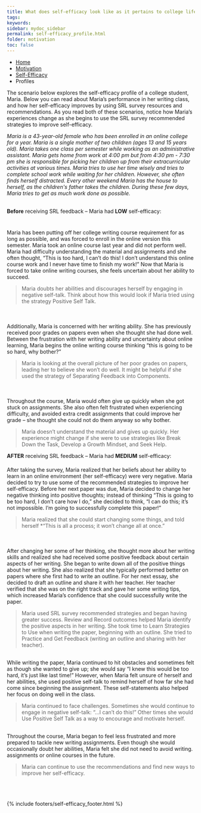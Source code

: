```yaml
---
title: What does self-efficacy look like as it pertains to college life?
tags: 
keywords: 
sidebar: mydoc_sidebar
permalink: self-efficacy_profile.html
folder: motivation
toc: false
---
```


<ul class="breadcrumb">
    <li><a href="index.html">Home</a></li>
    <li><a href="motivation.html">Motivation</a></li>
    <li><a href="self-efficacy.html">Self-Efficacy</a></li>
    <li class="active">Profiles</li>
</ul>

The scenario below explores the self-efficacy profile of a college student, Maria. Below you can read about Maria’s performance in her writing class, and how her self-efficacy improves by using SRL survey resources and recommendations. As you read both of these scenarios, notice how Maria’s experiences change as she begins to use the SRL survey recommended strategies to improve self-efficacy.

<div markdown="span" class="alert alert-info" role="alert"><i class="fa fa-info-circle">
Maria is a 43-year-old female who has been enrolled in an online college for a year. Maria is a single mother of two children (ages 13 and 15 years old). Maria takes one class per semester while working as an administrative assistant. Maria gets home from work at 4:00 pm but from 4:30 pm - 7:30 pm she is responsible for picking her children up from their extracurricular activities at various times. Maria tries to use her time wisely and tries to complete school work while waiting for her children. However, she often finds herself distracted. Every other weekend Maria has the house to herself, as the children's father takes the children. During these few days, Maria tries to get as much work done as possible. </i>
</div>

<br>

**Before** receiving SRL feedback – Maria had  **LOW** self-efficacy:

<div class="col-md-6" style="margin-top: 40px"> <!-- Adjust the margin-top until the text displays where you want -->
Maria has been putting off her college writing course requirement for as long as possible, and was forced to enroll in the online version this semester. Maria took an online course last year and did not perform well. Maria had difficulty understanding the material and assignments and she often thought, “This is too hard, I can’t do this! I don’t understand this online course work and I never have time to finish my work!” Now that Maria is forced to take online writing courses, she feels uncertain about her ability to succeed. </div><div class="col-md-6"><blockquote class="oval-thought">
Maria doubts her abilities and discourages herself by engaging in negative self-talk. Think about how this would look if Maria tried using the strategy Positive Self Talk. 
</blockquote></div>
<div class="col-md-6" style="margin-top: 50px"> <!-- Adjust the margin-top until the text displays where you want -->
Additionally, Maria is concerned with her writing ability. She has previously received poor grades on papers even when she thought she had done well. Between the frustration with her writing ability and uncertainty about online learning, Maria begins the online writing course thinking “this is going to be so hard, why bother?” </div><div class="col-md-6"><blockquote class="oval-thought">
Maria is looking at the overall picture of her poor grades on papers, leading her to believe she won’t do well. It might be helpful if she used the strategy of Separating Feedback into Components.
</blockquote></div>
<div class="col-md-6" style="margin-top: 50px"> <!-- Adjust the margin-top until the text displays where you want -->
Throughout the course, Maria would often give up quickly when she got stuck on assignments. She also often felt frustrated when experiencing difficulty, and avoided extra credit assignments that could improve her grade – she thought she could not do them anyway so why bother. </div><div class="col-md-6"><blockquote class="oval-thought">
Maria doesn’t understand the material and gives up quickly. Her experience might change if she were to use strategies like Break Down the Task, Develop a Growth Mindset, and Seek Help.
</blockquote></div>


 
 **AFTER** receiving SRL feedback – Maria had **MEDIUM** self-efficacy:
 
 <div class="col-md-6" style="margin-top: 20px"> <!-- Adjust the margin-top until the text displays where you want -->
After taking the survey, Maria realized that her beliefs about her ability to learn in an online environment (her self-efficacy) were very negative. Maria decided to try to use some of the recommended strategies to improve her self-efficacy. Before her next paper was due, Maria decided to change her negative thinking into positive thoughts; instead of thinking “This is going to be too hard, I don’t care how I do,” she decided to think, “I can do this; it’s not impossible. I’m going to successfully complete this paper!” </div><div class="col-md-6"><blockquote class="oval-thought">
Maria realized that she could start changing some things, and told herself *“This is all a process; it won’t change all at once.” 
</blockquote></div>
 
 <div class="col-md-6" style="margin-top: 50px"> <!-- Adjust the margin-top until the text displays where you want -->
After changing her some of her thinking, she thought more about her writing skills and realized she had received some positive feedback about certain aspects of her writing. She began to write down all of the positive things about her writing. She also realized that she typically performed better on papers where she first had to write an outline. For her next essay, she decided to draft an outline and share it with her teacher. Her teacher verified that she was on the right track and gave her some writing tips, which increased Maria’s confidence that she could successfully write the paper. </div><div class="col-md-6"><blockquote class="oval-thought">
Maria used SRL survey recommended strategies and began having greater success. Review and Record outcomes helped Maria identify the positive aspects in her writing. She took time to Learn Strategies to Use when writing the paper, beginning with an outline. She tried to Practice and Get Feedback (writing an outline and sharing with her teacher). 
</blockquote></div>

<div class="col-md-6" style="margin-top: 30px"> <!-- Adjust the margin-top until the text displays where you want -->
While writing the paper, Maria continued to hit obstacles and sometimes felt as though she wanted to give up; she would say “I knew this would be too hard, it’s just like last time!” However, when Maria felt unsure of herself and her abilities, she used positive self-talk to remind herself of how far she had come since beginning the assignment. These self-statements also helped her focus on doing well in the class. </div><div class="col-md-6"><blockquote class="oval-thought">
Maria continued to face challenges. Sometimes she would continue to engage in negative self-talk: “…I can’t do this!” Other times she would Use Positive Self Talk as a way to encourage and motivate herself. 
</blockquote></div>

<div class="col-md-6" style="margin-top: 30px"> <!-- Adjust the margin-top until the text displays where you want -->
Throughout the course, Maria began to feel less frustrated and more prepared to tackle new writing assignments. Even though she would occasionally doubt her abilities, Maria felt she did not need to avoid writing. assignments or online courses in the future. </div><div class="col-md-6"><blockquote class="oval-thought">
Maria can continue to use the recommendations and find new ways to improve her self-efficacy. 
</blockquote></div>


<br>
<br>
<br>
{% include footers/self-efficacy_footer.html %}




